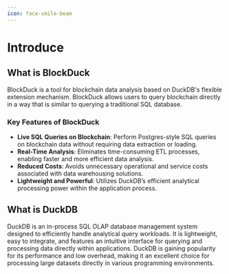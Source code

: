 ```yaml
---
icon: face-smile-beam
---
```


# Introduce

## What is BlockDuck

BlockDuck is a tool for blockchain data analysis based on DuckDB's flexible extension mechanism. BlockDuck allows users to query blockchain directly in a way that is similar to querying a traditional SQL database.

### Key Features of BlockDuck

* **Live SQL Queries on Blockchain**: Perform Postgres-style SQL queries on blockchain data without requiring data extraction or loading.
* **Real-Time Analysis**: Eliminates time-consuming ETL processes, enabling faster and more efficient data analysis.
* **Reduced Costs**: Avoids unnecessary operational and service costs associated with data warehousing solutions.
* **Lightweight and Powerful**: Utilizes DuckDB’s efficient analytical processing power within the application process.

## What is DuckDB

DuckDB is an in-process SQL OLAP database management system designed to efficiently handle analytical query workloads. It is lightweight, easy to integrate, and features an intuitive interface for querying and processing data directly within applications. DuckDB is gaining popularity for its performance and low overhead, making it an excellent choice for processing large datasets directly in various programming environments.

